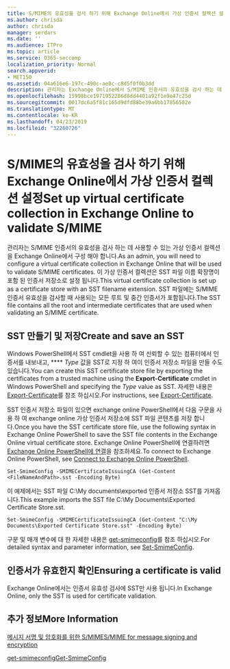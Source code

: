 ```yaml
---
title: S/MIME의 유효성을 검사 하기 위해 Exchange Online에서 가상 인증서 컬렉션 설정
ms.author: chrisda
author: chrisda
manager: serdars
ms.date: ''
ms.audience: ITPro
ms.topic: article
ms.service: O365-seccomp
localization_priority: Normal
search.appverid:
- MET150
ms.assetid: 04a616e6-197c-490c-ae8c-c8d5f0f0b3dd
description: 관리자는 Exchange Online에서 S/MIME 인증서의 유효성을 검사 하는 데 사용 되는 가상 인증서 컬렉션을 만드는 방법을 배울 수 있습니다.
ms.openlocfilehash: 15998bce1971952286d8dd4401a92f1e9e47c25d
ms.sourcegitcommit: 0017dc6a5f81c165d9dfd88be39a6bb17856582e
ms.translationtype: MT
ms.contentlocale: ko-KR
ms.lasthandoff: 04/23/2019
ms.locfileid: "32260726"
---
```

# <a name="set-up-virtual-certificate-collection-in-exchange-online-to-validate-smime"></a><span data-ttu-id="60899-103">S/MIME의 유효성을 검사 하기 위해 Exchange Online에서 가상 인증서 컬렉션 설정</span><span class="sxs-lookup"><span data-stu-id="60899-103">Set up virtual certificate collection in Exchange Online to validate S/MIME</span></span>

<span data-ttu-id="60899-104">관리자는 S/MIME 인증서의 유효성을 검사 하는 데 사용할 수 있는 가상 인증서 컬렉션을 Exchange Online에서 구성 해야 합니다.</span><span class="sxs-lookup"><span data-stu-id="60899-104">As an admin, you will need to configure a virtual certificate collection in Exchange Online that will be used to validate S/MIME certificates.</span></span> <span data-ttu-id="60899-105">이 가상 인증서 컬렉션은 SST 파일 이름 확장명이 포함 된 인증서 저장소로 설정 됩니다.</span><span class="sxs-lookup"><span data-stu-id="60899-105">This virtual certificate collection is set up as a certificate store with an SST filename extension.</span></span> <span data-ttu-id="60899-106">SST 파일에는 S/MIME 인증서 유효성을 검사할 때 사용되는 모든 루트 및 중간 인증서가 포함됩니다.</span><span class="sxs-lookup"><span data-stu-id="60899-106">The SST file contains all the root and intermediate certificates that are used when validating an S/MIME certificate.</span></span>

## <a name="create-and-save-an-sst"></a><span data-ttu-id="60899-107">SST 만들기 및 저장</span><span class="sxs-lookup"><span data-stu-id="60899-107">Create and save an SST</span></span>

<span data-ttu-id="60899-108">Windows PowerShell에서 SST cmdlet을 사용 하 여 신뢰할 수 있는 컴퓨터에서 인증서를 내보내고, \*\*\*\* _Type_ 값을 SST로 지정 하 여이 인증서 저장소 파일을 만들 수도 있습니다.</span><span class="sxs-lookup"><span data-stu-id="60899-108">You can create this SST certificate store file by exporting the certificates from a trusted machine using the **Export-Certificate** cmdlet in Windows PowerShell and specifying the _Type_ value as SST.</span></span> <span data-ttu-id="60899-109">자세한 내용은 [Export-Certificate](https://docs.microsoft.com/powershell/module/pkiclient/export-certificate)를 참조 하십시오.</span><span class="sxs-lookup"><span data-stu-id="60899-109">For instructions, see [Export-Certificate](https://docs.microsoft.com/powershell/module/pkiclient/export-certificate).</span></span>

<span data-ttu-id="60899-110">SST 인증서 저장소 파일이 있으면 exchange online PowerShell에서 다음 구문을 사용 하 여 exchange online 가상 인증서 저장소에 SST 파일 콘텐츠를 저장 합니다.</span><span class="sxs-lookup"><span data-stu-id="60899-110">Once you have the SST certificate store file, use the following syntax in Exchange Online PowerShell to save the SST file contents in the Exchange Online virtual certificate store.</span></span> <span data-ttu-id="60899-111">Exchange Online PowerShell에 연결하려면 [Exchange Online PowerShell에 연결](https://go.microsoft.com/fwlink/p/?linkid=396554)을 참조하세요.</span><span class="sxs-lookup"><span data-stu-id="60899-111">To connect to Exchange Online PowerShell, see [Connect to Exchange Online PowerShell](https://go.microsoft.com/fwlink/p/?linkid=396554).</span></span>

```
Set-SmimeConfig -SMIMECertificateIssuingCA (Get-Content <FileNameAndPath>.sst -Encoding Byte)
```

<span data-ttu-id="60899-112">이 예제에서는 SST 파일 C:\My documents\exported 인증서 저장소 SST를 가져옵니다.</span><span class="sxs-lookup"><span data-stu-id="60899-112">This example imports the SST file C:\My Documents\Exported Certificate Store.sst.</span></span>

```
Set-SmimeConfig -SMIMECertificateIssuingCA (Get-Content "C:\My Documents\Exported Certificate Store.sst" -Encoding Byte)
```

<span data-ttu-id="60899-113">구문 및 매개 변수에 대 한 자세한 내용은 [get-smimeconfig](https://docs.microsoft.com/en-us/powershell/module/exchange/encryption-and-certificates/set-smimeconfig)를 참조 하십시오.</span><span class="sxs-lookup"><span data-stu-id="60899-113">For detailed syntax and parameter information, see [Set-SmimeConfig](https://docs.microsoft.com/en-us/powershell/module/exchange/encryption-and-certificates/set-smimeconfig).</span></span>

## <a name="ensuring-a-certificate-is-valid"></a><span data-ttu-id="60899-114">인증서가 유효한지 확인</span><span class="sxs-lookup"><span data-stu-id="60899-114">Ensuring a certificate is valid</span></span>

<span data-ttu-id="60899-115">Exchange Online에서는 인증서 유효성 검사에 SST만 사용 됩니다.</span><span class="sxs-lookup"><span data-stu-id="60899-115">In Exchange Online, only the SST is used for certificate validation.</span></span>

## <a name="more-information"></a><span data-ttu-id="60899-116">추가 정보</span><span class="sxs-lookup"><span data-stu-id="60899-116">More Information</span></span>

[<span data-ttu-id="60899-117">메시지 서명 및 암호화를 위한 S/MIME</span><span class="sxs-lookup"><span data-stu-id="60899-117">S/MIME for message signing and encryption</span></span>](s-mime-for-message-signing-and-encryption.md)

[<span data-ttu-id="60899-118">get-smimeconfig</span><span class="sxs-lookup"><span data-stu-id="60899-118">Get-SmimeConfig</span></span>](http://technet.microsoft.com/library/4b29fa89-0840-4fe9-8885-019fcef2e02b.aspx)
